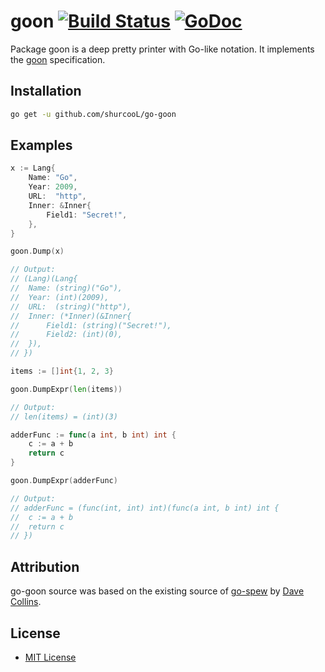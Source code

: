 # goon [![Build Status](https://travis-ci.org/shurcooL/go-goon.svg?branch=master)](https://travis-ci.org/shurcooL/go-goon) [![GoDoc](https://godoc.org/github.com/shurcooL/go-goon?status.svg)](https://godoc.org/github.com/shurcooL/go-goon)

Package goon is a deep pretty printer with Go-like notation. It implements the [goon](https://github.com/shurcooL/goon) specification.

Installation
------------

```bash
go get -u github.com/shurcooL/go-goon
```

Examples
--------

```Go
x := Lang{
	Name: "Go",
	Year: 2009,
	URL:  "http",
	Inner: &Inner{
		Field1: "Secret!",
	},
}

goon.Dump(x)

// Output:
// (Lang)(Lang{
// 	Name: (string)("Go"),
// 	Year: (int)(2009),
// 	URL:  (string)("http"),
// 	Inner: (*Inner)(&Inner{
// 		Field1: (string)("Secret!"),
// 		Field2: (int)(0),
// 	}),
// })
```

```Go
items := []int{1, 2, 3}

goon.DumpExpr(len(items))

// Output:
// len(items) = (int)(3)
```

```Go
adderFunc := func(a int, b int) int {
	c := a + b
	return c
}

goon.DumpExpr(adderFunc)

// Output:
// adderFunc = (func(int, int) int)(func(a int, b int) int {
// 	c := a + b
// 	return c
// })
```

Attribution
-----------

go-goon source was based on the existing source of [go-spew](https://github.com/davecgh/go-spew) by [Dave Collins](https://github.com/davecgh).

License
-------

-	[MIT License](http://opensource.org/licenses/mit-license.php)
